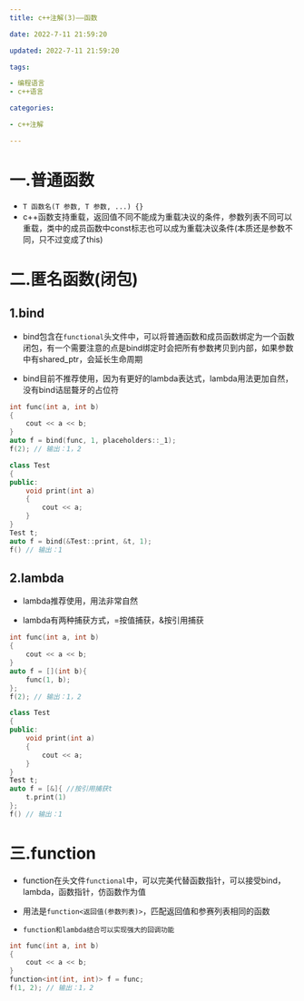 ```yaml
---
title: c++注解(3)——函数

date: 2022-7-11 21:59:20

updated: 2022-7-11 21:59:20

tags:

- 编程语言
- c++语言

categories:

- c++注解

---
```


# 一.普通函数

- `T 函数名(T 参数, T 参数, ...) {}`
- c++函数支持重载，返回值不同不能成为重载决议的条件，参数列表不同可以重载，类中的成员函数中const标志也可以成为重载决议条件(本质还是参数不同，只不过变成了this)

# 二.匿名函数(闭包)

## 1.bind

- bind包含在`functional`头文件中，可以将普通函数和成员函数绑定为一个函数闭包，有一个需要注意的点是bind绑定时会把所有参数拷贝到内部，如果参数中有shared_ptr，会延长生命周期

- bind目前不推荐使用，因为有更好的lambda表达式，lambda用法更加自然，没有bind诘屈聱牙的占位符

```cpp
int func(int a, int b)
{
    cout << a << b;
}
auto f = bind(func, 1, placeholders::_1);
f(2); // 输出：1，2
```

```cpp
class Test
{
public:
    void print(int a)
    {
        cout << a;
    }
}
Test t;
auto f = bind(&Test::print, &t, 1);
f() // 输出：1
```

## 2.lambda

- lambda推荐使用，用法非常自然

- lambda有两种捕获方式，=按值捕获，&按引用捕获

```cpp
int func(int a, int b)
{
    cout << a << b;
}
auto f = [](int b){
    func(1, b);
};
f(2); // 输出：1，2
```

```cpp
class Test
{
public:
    void print(int a)
    {
        cout << a;
    }
}
Test t;
auto f = [&]{ //按引用捕获t
    t.print(1)
};
f() // 输出：1
```

# 三.function

- function在头文件`functional`中，可以完美代替函数指针，可以接受bind，lambda，函数指针，仿函数作为值

- 用法是`function<返回值(参数列表)>`，匹配返回值和参赛列表相同的函数

- `function和lambda结合可以实现强大的回调功能`

```cpp
int func(int a, int b)
{
    cout << a << b;
}
function<int(int, int)> f = func;
f(1, 2); // 输出：1，2
```
